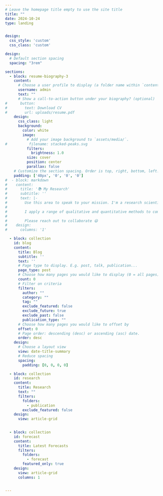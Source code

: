 ```yaml
---
# Leave the homepage title empty to use the site title
title: ""
date: 2024-10-24
type: landing


design:
  css_style: 'custom'
  css_class: 'custom'

design:
  # Default section spacing
  spacing: "3rem"

sections:
  - block: resume-biography-3
    content:
      # Choose a user profile to display (a folder name within `content/authors/`)
      username: admin
      text: ""
      # Show a call-to-action button under your biography? (optional)
#      button: 
#        text: Download CV
#        url: uploads/resume.pdf
    design:
      css_class: light
      background:
        color: white
        image:
          # Add your image background to `assets/media/`.
#          filename: stacked-peaks.svg
          filters:
            brightness: 1.0
          size: cover
          position: center
          parallax: false
    # Customize the section spacing. Order is top, right, bottom, left.
    padding: ['40px', '0', '0', '0']
#  - block: markdown
#    content:
#      title: '📚 My Research'
#      subtitle: ''
#      text: |-
#        Use this area to speak to your mission. I'm a research scientist in the Moonshot team at DeepMind. I blog about machine learning, deep learning, and moonshots.
#
#        I apply a range of qualitative and quantitative methods to comprehensively investigate the role of science and technology in the economy.
#        
#        Please reach out to collaborate 😃
#    design:
#      columns: '1'

  - block: collection
    id: blog
    content:
      title: Blog
      subtitle: ''
      text: ''
      # Page type to display. E.g. post, talk, publication...
      page_type: post
      # Choose how many pages you would like to display (0 = all pages)
      count: 0
      # Filter on criteria
      filters:
        author: ""
        category: ""
        tag: ""
        exclude_featured: false
        exclude_future: true
        exclude_past: false
        publication_type: ""
      # Choose how many pages you would like to offset by
      offset: 0
      # Page order: descending (desc) or ascending (asc) date.
      order: desc
    design:
      # Choose a layout view
      view: date-title-summary
      # Reduce spacing
      spacing:
        padding: [0, 0, 0, 0]

  - block: collection
    id: research
    content:
      title: Research
      text: ""
      filters:
        folders:
          - publication
        exclude_featured: false
    design:
      view: article-grid

      
  - block: collection
    id: forecast
    content:
      title: Latest Forecasts
      filters:
        folders:
          - forecast
        featured_only: true
    design:
      view: article-grid
      columns: 1


---
```

